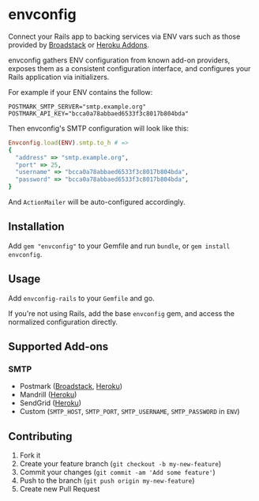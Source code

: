 # envconfig

Connect your Rails app to backing services via ENV vars such as those
provided by [Broadstack][broadstack] or [Heroku Addons][heroku_addons].

envconfig gathers ENV configuration from known add-on providers, exposes them
as a consistent configuration interface, and configures your Rails application
via initializers.

For example if your ENV contains the follow:

```
POSTMARK_SMTP_SERVER="smtp.example.org"
POSTMARK_API_KEY="bcca0a78abbaed6533f3c8017b804bda"
```

Then envconfig's SMTP configuration will look like this:

```ruby
Envconfig.load(ENV).smtp.to_h # =>
{
  "address" => "smtp.example.org",
  "port" => 25,
  "username" => "bcca0a78abbaed6533f3c8017b804bda",
  "password" => "bcca0a78abbaed6533f3c8017b804bda",
}
```

And `ActionMailer` will be auto-configured accordingly.


## Installation

Add `gem "envconfig"` to your Gemfile and run `bundle`,
or `gem install envconfig`.


## Usage

Add `envconfig-rails` to your `Gemfile` and go.

If you're not using Rails, add the base `envconfig` gem, and access the
normalized configuration directly.


## Supported Add-ons

### SMTP

* Postmark ([Broadstack](https://broadstack.com/addons/postmark), [Heroku](https://addons.heroku.com/postmark))
* Mandrill ([Heroku](https://addons.heroku.com/mandrill))
* SendGrid ([Heroku](https://addons.heroku.com/sendgrid))
* Custom (`SMTP_HOST`, `SMTP_PORT`, `SMTP_USERNAME`, `SMTP_PASSWORD` in `ENV`)


## Contributing

1. Fork it
2. Create your feature branch (`git checkout -b my-new-feature`)
3. Commit your changes (`git commit -am 'Add some feature'`)
4. Push to the branch (`git push origin my-new-feature`)
5. Create new Pull Request


[backing_services]: http://12factor.net/backing-services
[broadstack]: https://broadstack.com
[heroku_addons]: https://addons.heroku.com/
